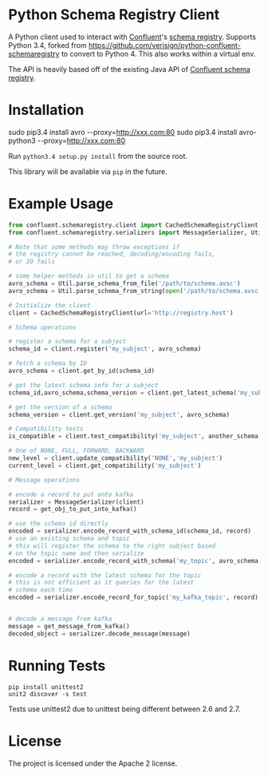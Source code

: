 # Python Schema Registry Client

A Python client used to interact with [Confluent](http://confluent.io/)'s
[schema registry](https://github.com/confluentinc/schema-registry).  Supports Python 3.4, forked from https://github.com/verisign/python-confluent-schemaregistry to convert to Python 4.
This also works within a virtual env.

The API is heavily based off of the existing Java API of [Confluent schema registry](https://github.com/confluentinc/schema-registry).

# Installation

sudo pip3.4 install avro --proxy=http://xxx.com:80
sudo pip3.4 install avro-python3 --proxy=http://xxx.com:80

Run `python3.4 setup.py install` from the source root.

This library will be available via `pip` in the future.

# Example Usage


```python
from confluent.schemaregistry.client import CachedSchemaRegistryClient
from confluent.schemaregistry.serializers import MessageSerializer, Util

# Note that some methods may throw exceptions if
# the registry cannot be reached, decoding/encoding fails,
# or IO fails

# some helper methods in util to get a schema
avro_schema = Util.parse_schema_from_file('/path/to/schema.avsc')
avro_schema = Util.parse_schema_from_string(open('/path/to/schema.avsc').read())

# Initialize the client
client = CachedSchemaRegistryClient(url='http://registry.host')

# Schema operations

# register a schema for a subject
schema_id = client.register('my_subject', avro_schema)

# fetch a schema by ID
avro_schema = client.get_by_id(schema_id)

# get the latest schema info for a subject
schema_id,avro_schema,schema_version = client.get_latest_schema('my_subject')

# get the version of a schema
schema_version = client.get_version('my_subject', avro_schema)

# Compatibility tests
is_compatible = client.test_compatibility('my_subject', another_schema)

# One of NONE, FULL, FORWARD, BACKWARD
new_level = client.update_compatibility('NONE','my_subject')
current_level = client.get_compatibility('my_subject')

# Message operations

# encode a record to put onto kafka
serializer = MessageSerializer(client)
record = get_obj_to_put_into_kafka()

# use the schema id directly
encoded = serializer.encode_record_with_schema_id(schema_id, record)
# use an existing schema and topic
# this will register the schema to the right subject based
# on the topic name and then serialize
encoded = serializer.encode_record_with_schema('my_topic', avro_schema, record)

# encode a record with the latest schema for the topic
# this is not efficient as it queries for the latest
# schema each time
encoded = serializer.encode_record_for_topic('my_kafka_topic', record)


# decode a message from kafka
message = get_message_from_kafka()
decoded_object = serializer.decode_message(message)


```

# Running Tests

```
pip install unittest2
unit2 discover -s test
```

Tests use unittest2 due to unittest being different between 2.6 and 2.7.

# License

The project is licensed under the Apache 2 license.
